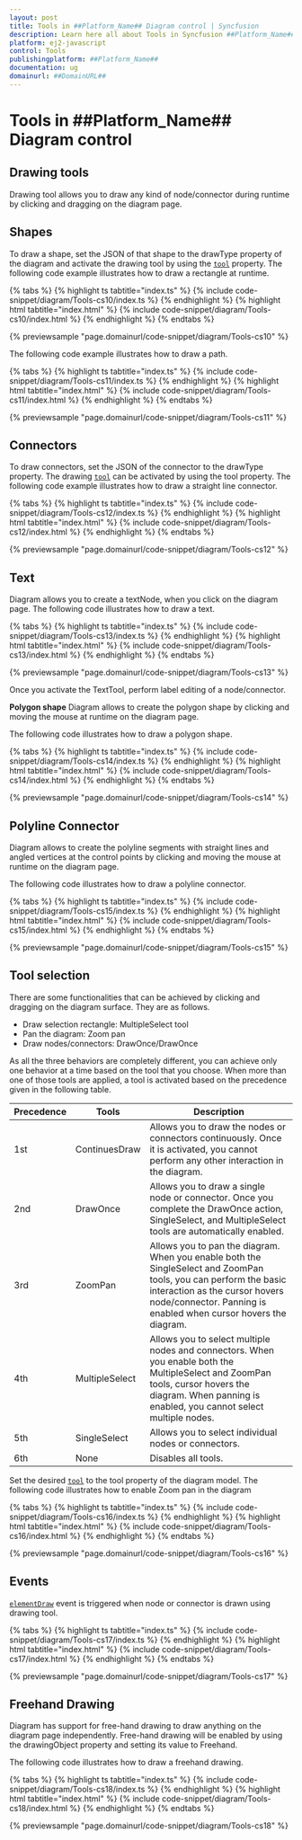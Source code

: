 ```yaml
---
layout: post
title: Tools in ##Platform_Name## Diagram control | Syncfusion
description: Learn here all about Tools in Syncfusion ##Platform_Name## Diagram control of Syncfusion Essential JS 2 and more.
platform: ej2-javascript
control: Tools 
publishingplatform: ##Platform_Name##
documentation: ug
domainurl: ##DomainURL##
---
```


# Tools in ##Platform_Name## Diagram control

## Drawing tools

Drawing tool allows you to draw any kind of node/connector during runtime by clicking and dragging on the diagram page.

## Shapes

To draw a shape, set the JSON of that shape to the drawType property of the diagram and activate the drawing tool by using the [`tool`](../api/diagram) property. The following code example illustrates how to draw a rectangle at runtime.

{% tabs %}
{% highlight ts tabtitle="index.ts" %}
{% include code-snippet/diagram/Tools-cs10/index.ts %}
{% endhighlight %}
{% highlight html tabtitle="index.html" %}
{% include code-snippet/diagram/Tools-cs10/index.html %}
{% endhighlight %}
{% endtabs %}
          
{% previewsample "page.domainurl/code-snippet/diagram/Tools-cs10" %}

The following code example illustrates how to draw a path.

{% tabs %}
{% highlight ts tabtitle="index.ts" %}
{% include code-snippet/diagram/Tools-cs11/index.ts %}
{% endhighlight %}
{% highlight html tabtitle="index.html" %}
{% include code-snippet/diagram/Tools-cs11/index.html %}
{% endhighlight %}
{% endtabs %}
          
{% previewsample "page.domainurl/code-snippet/diagram/Tools-cs11" %}

## Connectors

To draw connectors, set the JSON of the connector to the drawType property. The drawing [`tool`](../api/diagram) can be activated by using the tool property. The following code example illustrates how to draw a straight line connector.

{% tabs %}
{% highlight ts tabtitle="index.ts" %}
{% include code-snippet/diagram/Tools-cs12/index.ts %}
{% endhighlight %}
{% highlight html tabtitle="index.html" %}
{% include code-snippet/diagram/Tools-cs12/index.html %}
{% endhighlight %}
{% endtabs %}
          
{% previewsample "page.domainurl/code-snippet/diagram/Tools-cs12" %}

## Text

Diagram allows you to create a textNode, when you click on the diagram page. The following code illustrates how to draw a text.

{% tabs %}
{% highlight ts tabtitle="index.ts" %}
{% include code-snippet/diagram/Tools-cs13/index.ts %}
{% endhighlight %}
{% highlight html tabtitle="index.html" %}
{% include code-snippet/diagram/Tools-cs13/index.html %}
{% endhighlight %}
{% endtabs %}
          
{% previewsample "page.domainurl/code-snippet/diagram/Tools-cs13" %}

Once you activate the TextTool, perform label editing of a node/connector.

**Polygon shape**
Diagram allows to create the polygon shape by clicking and moving the mouse at runtime on the diagram page.

The following code illustrates how to draw a polygon shape.

{% tabs %}
{% highlight ts tabtitle="index.ts" %}
{% include code-snippet/diagram/Tools-cs14/index.ts %}
{% endhighlight %}
{% highlight html tabtitle="index.html" %}
{% include code-snippet/diagram/Tools-cs14/index.html %}
{% endhighlight %}
{% endtabs %}
          
{% previewsample "page.domainurl/code-snippet/diagram/Tools-cs14" %}

## Polyline Connector

Diagram allows to create the polyline segments with straight lines and angled vertices at the control points by clicking and moving the mouse at runtime on the diagram page.

The following code illustrates how to draw a polyline connector.

{% tabs %}
{% highlight ts tabtitle="index.ts" %}
{% include code-snippet/diagram/Tools-cs15/index.ts %}
{% endhighlight %}
{% highlight html tabtitle="index.html" %}
{% include code-snippet/diagram/Tools-cs15/index.html %}
{% endhighlight %}
{% endtabs %}
          
{% previewsample "page.domainurl/code-snippet/diagram/Tools-cs15" %}

## Tool selection

There are some functionalities that can be achieved by clicking and dragging on the diagram surface. They are as follows.

* Draw selection rectangle: MultipleSelect tool
* Pan the diagram: Zoom pan
* Draw nodes/connectors: DrawOnce/DrawOnce

As all the three behaviors are completely different, you can achieve only one behavior at a time based on the tool that you choose.
When more than one of those tools are applied, a tool is activated based on the precedence given in the following table.

|Precedence|Tools|Description|
|----------|-----|-----------|
|1st|ContinuesDraw|Allows you to draw the nodes or connectors continuously. Once it is activated, you cannot perform any other interaction in the diagram.|
|2nd|DrawOnce|Allows you to draw a single node or connector. Once you complete the DrawOnce action, SingleSelect, and MultipleSelect tools are automatically enabled.|
|3rd|ZoomPan|Allows you to pan the diagram. When you enable both the SingleSelect and ZoomPan tools, you can perform the basic interaction as the cursor hovers node/connector. Panning is enabled when cursor hovers the diagram.|
|4th|MultipleSelect|Allows you to select multiple nodes and connectors. When you enable both the MultipleSelect and ZoomPan tools, cursor hovers the diagram. When panning is enabled, you cannot select multiple nodes.|
|5th|SingleSelect|Allows you to select individual nodes or connectors.|
|6th|None|Disables all tools.|

Set the desired [`tool`](../api/diagram) to the tool property of the diagram model. The following code illustrates how to enable Zoom pan in the diagram

{% tabs %}
{% highlight ts tabtitle="index.ts" %}
{% include code-snippet/diagram/Tools-cs16/index.ts %}
{% endhighlight %}
{% highlight html tabtitle="index.html" %}
{% include code-snippet/diagram/Tools-cs16/index.html %}
{% endhighlight %}
{% endtabs %}
          
{% previewsample "page.domainurl/code-snippet/diagram/Tools-cs16" %}

## Events

[`elementDraw`](../api/diagram)  event is triggered when node or connector is drawn using drawing tool.

{% tabs %}
{% highlight ts tabtitle="index.ts" %}
{% include code-snippet/diagram/Tools-cs17/index.ts %}
{% endhighlight %}
{% highlight html tabtitle="index.html" %}
{% include code-snippet/diagram/Tools-cs17/index.html %}
{% endhighlight %}
{% endtabs %}
          
{% previewsample "page.domainurl/code-snippet/diagram/Tools-cs17" %}

## Freehand Drawing

Diagram has support for free-hand drawing to draw anything on the diagram page independently. Free-hand drawing will be enabled by using the drawingObject property and setting its value to Freehand.

The following code illustrates how to draw a freehand drawing.

{% tabs %}
{% highlight ts tabtitle="index.ts" %}
{% include code-snippet/diagram/Tools-cs18/index.ts %}
{% endhighlight %}
{% highlight html tabtitle="index.html" %}
{% include code-snippet/diagram/Tools-cs18/index.html %}
{% endhighlight %}
{% endtabs %}
          
{% previewsample "page.domainurl/code-snippet/diagram/Tools-cs18" %}